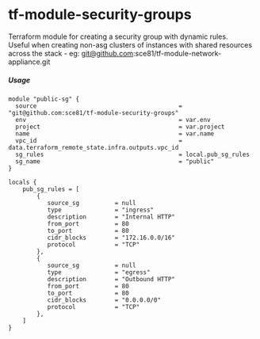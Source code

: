 # tf-module-security-groups
Terraform module for creating a security group with dynamic rules.  
Useful when creating non-asg clusters of instances with shared resources across the stack - eg: git@github.com:sce81/tf-module-network-appliance.git


##### Usage

    module "public-sg" {
      source                                        = "git@github.com:sce81/tf-module-security-groups"
      env                                           = var.env
      project                                       = var.project
      name                                          = var.name
      vpc_id                                        = data.terraform_remote_state.infra.outputs.vpc_id
      sg_rules                                      = local.pub_sg_rules
      sg_name                                       = "public"            
    }

    locals {
        pub_sg_rules = [
            {
               source_sg          = null
               type               = "ingress"
               description        = "Internal HTTP"
               from_port          = 80
               to_port            = 80
               cidr_blocks        = "172.16.0.0/16"
               protocol           = "TCP"
            },
            {
               source_sg          = null
               type               = "egress"
               description        = "Outbound HTTP"
               from_port          = 80
               to_port            = 80
               cidr_blocks        = "0.0.0.0/0"
               protocol           = "TCP"
            },
        ]
    }